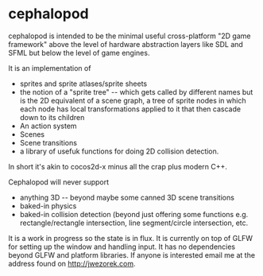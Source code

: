 # cephalopod
cephalopod is intended to be the minimal useful cross-platform "2D game framework" above the level of hardware abstraction layers
like SDL and SFML but below the level of game engines.

It is an implementation of 
* sprites and sprite atlases/sprite sheets
* the notion of a "sprite tree" -- which gets called by different names but is the 2D equivalent of a scene graph, a tree of sprite nodes in which each node has local transformations applied to it that then cascade down to its children
* An action system
* Scenes
* Scene transitions
* a library of usefuk functions for doing 2D collision detection.

In short it's akin to cocos2d-x minus all the crap plus modern C++. 

Cephalopod will never support 
* anything 3D -- beyond maybe some canned 3D scene transitions
* baked-in physics
* baked-in collision detection (beyond just offering some functions e.g. rectangle/rectangle intersection, line segment/circle intersection, etc.

It is a work in progress so the state is in flux. It is currently on top of GLFW for setting up the window and handling input. It has no dependencies beyond GLFW and platform libraries. If anyone is interested email me at the address found on http://jwezorek.com.
